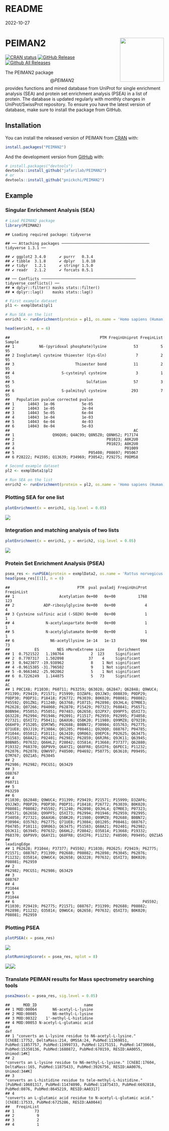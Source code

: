 README
================
2022-10-27

# PEIMAN2 <a href='https://github.com/pnickchi/PEIMAN2/'><img src="vignettes/logo.png" align="right" height="139"/></a>

<!-- badges: start -->

[![CRAN
status](https://www.r-pkg.org/badges/version/PEIMAN2)](https://cran.r-project.org/package=PEIMAN2)
[![GitHub
Release](https://img.shields.io/github/release/jafarilab/PEIMAN2?style=flat)](https://github.com/jafarilab/PEIMAN2/releases)
[![Github All
Releases](https://cranlogs.r-pkg.org/badges/PEIMAN2)](https://github.com/jafarilab/PEIMAN2)

<!-- badges: end -->

The PEIMAN2 package $$@PEIMAN2$$ provides functions and mined database
from UniProt for single enrichment analysis (SEA) and protein set
enrichment analysis (PSEA) in a list of protein. The database is updated
regularly with monthly changes in UniProt/SwissProt repository. To
ensure you have the latest version of database, make sure to install the
package from GitHub.

## Installation

You can install the released version of PEIMAN from
[CRAN](https://CRAN.R-project.org) with:

``` r
install.packages("PEIMAN2")
```

And the development version from [GitHub](https://github.com/) with:

``` r
# install.packages("devtools")
devtools::install_github("jafarilab/PEIMAN2")
# or
devtools::install_github("pnickchi/PEIMAN2")
```

## Example

### Singular Enrichment Analysis (SEA)

``` r
# Load PEIMAN2 package
library(PEIMAN2)
```

    ## Loading required package: tidyverse

    ## ── Attaching packages ─────────────────────────────────────── tidyverse 1.3.1 ──

    ## ✔ ggplot2 3.4.0      ✔ purrr   0.3.4 
    ## ✔ tibble  3.1.8      ✔ dplyr   1.0.10
    ## ✔ tidyr   1.2.1      ✔ stringr 1.5.0 
    ## ✔ readr   2.1.2      ✔ forcats 0.5.1

    ## ── Conflicts ────────────────────────────────────────── tidyverse_conflicts() ──
    ## ✖ dplyr::filter() masks stats::filter()
    ## ✖ dplyr::lag()    masks stats::lag()

``` r
# First example dataset
pl1 <- exmplData1$pl1

# Run SEA on the list
enrich1 <- runEnrichment(protein = pl1, os.name = 'Homo sapiens (Human)')

head(enrich1, n = 6)
```

    ##                                        PTM FreqinUniprot FreqinList Sample
    ## 1           N6-(pyridoxal phosphate)lysine            53          5     95
    ## 2 Isoglutamyl cysteine thioester (Cys-Gln)             7          2     95
    ## 3                           Thioester bond            11          2     95
    ## 4                     S-cysteinyl cysteine             3          1     95
    ## 5                                Sulfation            57          3     95
    ## 6                     S-palmitoyl cysteine           293          7     95
    ##   Population pvalue corrected pvalue
    ## 1      14043  1e-06            5e-05
    ## 2      14043  1e-05            2e-04
    ## 3      14043  5e-05            6e-04
    ## 4      14043  1e-04            1e-03
    ## 5      14043  6e-04            4e-03
    ## 6      14043  8e-04            5e-03
    ##                                                       AC
    ## 1                 Q96QU6; Q4AC99; Q8N5Z0; Q8NHS2; P17174
    ## 2                                         P01023; A8K2U0
    ## 3                                         P01023; A8K2U0
    ## 4                                                 P01009
    ## 5                                 P05408; P08697; P05067
    ## 6 P28222; P41595; Q13639; P34969; P30542; P29275; P0DMS8

``` r
# Second example dataset
pl2 <- exmplData1$pl2

# Run SEA on the list
enrich2 <- runEnrichment(protein = pl2, os.name = 'Homo sapiens (Human)')
```

### Plotting SEA for one list

``` r
plotEnrichment(x = enrich1, sig.level = 0.05)
```

![](README_files/figure-gfm/unnamed-chunk-5-1.png)<!-- -->

### Integration and matching analysis of two lists

``` r
plotEnrichment(x = enrich1, y = enrich2, sig.level = 0.05)
```

![](README_files/figure-gfm/unnamed-chunk-6-1.png)<!-- -->

### Protein Set Enrichment Analysis (PSEA)

``` r
psea_res <- runPSEA(protein = exmplData2, os.name = 'Rattus norvegicus (Rat)', nperm = 100)
head(psea_res[[1]], n = 6)
```

    ##                              PTM  pval pvaladj FreqinUniProt FreqinList
    ## 1                    Acetylation 0e+00   0e+00          1768        123
    ## 2             ADP-ribosylglycine 0e+00   0e+00             4          4
    ## 3 Cysteine sulfinic acid (-SO2H) 0e+00   0e+00             1          1
    ## 4              N-acetylaspartate 0e+00   0e+00             1          1
    ## 5              N-acetylglutamate 0e+00   0e+00             1          1
    ## 6                N6-acetyllysine 1e-14   1e-13           994         73
    ##           ES        NES nMoreExtreme size      Enrichment
    ## 1  0.7521522   1.198764            2  123     Significant
    ## 2  0.7707317   1.502098           37    4     Significant
    ## 3  0.9423077 -19.938962            8    1 Not significant
    ## 4 -0.9615385 -31.796502            9    1 Not significant
    ## 5 -0.9663462 -25.902062            5    1 Not significant
    ## 6  0.7226249   1.144075            5   73     Significant
    ##                                                                                                                                                                                                                                                                                                                                                                                                                                                                                                                                                                                                                                                                                                                                                                                                                                                                                                                                                                                                                       AC
    ## 1 P0C1X8; P11030; P60711; P63259; Q63028; Q62847; Q62848; Q9WUC4; P31399; P29419; P21571; P15999; D3ZAF6; Q9JJW3; O08839; P0DP29; P0DP30; P0DP31; P18418; P26772; P63039; B0K020; P08081; P08082; P45592; Q91ZN1; P11240; Q63768; P10715; P62898; Q9JHL4; Q7M0E3; P62628; Q07266; P84060; P62870; P15429; P07323; P60841; P56571; B0BN94; P55053; P55051; P07483; Q62658; Q32PX7; Q99PF5; Q5XI73; Q63228; P62994; P01946; P02091; P11517; P62959; P82995; P34058; P27321; Q5XI72; P50411; Q6AXU6; Q5BK20; P11980; Q99MZ8; Q792I0; Q66HF9; P15205; Q5M7W5; P02688; B0BN72; P30904; O35763; P62775; Q71UE8; Q9JJ19; P13084; Q01205; P08461; Q920Q0; O88767; P04785; P31044; O55012; P10111; Q6J4I0; Q9R063; Q9EPC6; P02625; Q63475; P51583; Q68A21; P02401; P62982; P62859; Q6RJR6; Q9JK11; Q63945; B0BN85; P07632; Q66HL2; P28042; O35814; P13668; P37377; Q62880; P19332; P68370; Q6P9V9; Q6AYZ1; Q68FR8; Q5XIF6; Q6PEC1; P11232; P62076; P62078; Q9WV97; P48500; P04692; P58775; Q63610; P09495; Q7M767; Q9Z1A5; P63045
    ## 2                                                                                                                                                                                                                                                                                                                                                                                                                                                                                                                                                                                                                                                                                                                                                                                                                                                                                                                                                                                         P62986; P62982; P0CG51; Q63429
    ## 3                                                                                                                                                                                                                                                                                                                                                                                                                                                                                                                                                                                                                                                                                                                                                                                                                                                                                                                                                                                                                 O88767
    ## 4                                                                                                                                                                                                                                                                                                                                                                                                                                                                                                                                                                                                                                                                                                                                                                                                                                                                                                                                                                                                                 P60711
    ## 5                                                                                                                                                                                                                                                                                                                                                                                                                                                                                                                                                                                                                                                                                                                                                                                                                                                                                                                                                                                                                 P63259
    ## 6                                                                                                                                                                                                                                                                                                                                                                                                                 P11030; Q62848; Q9WUC4; P31399; P29419; P21571; P15999; D3ZAF6; Q9JJW3; P0DP29; P0DP30; P0DP31; P18418; P26772; P63039; B0K020; P08081; P08082; P45592; P11240; P62898; Q9JHL4; Q7M0E3; P07323; P56571; Q62658; Q99PF5; Q5XI73; P62994; P01946; P62959; P82995; P34058; P27321; Q6AXU6; Q5BK20; P11980; Q99MZ8; P02688; B0BN72; P30904; O35763; P62775; Q71UE8; P13084; Q01205; P08461; O88767; P04785; P10111; Q9R063; Q63475; P51583; Q68A21; P02401; P62982; Q9JK11; Q63945; P07632; Q66HL2; P28042; O35814; P13668; P19332; P68370; Q6P9V9; Q6AYZ1; Q68FR8; Q5XIF6; P11232; P48500; P09495; Q9Z1A5
    ##                                                                                                                                                                                                      leadingEdge
    ## 1 P62628; P31044; P37377; P45592; P11030; P02625; P29419; P62775; P21571; O88767; P31399; P02688; P08082; P62898; P63045; P62076; P11232; O35814; Q9WUC4; Q62658; Q63228; P07632; Q5XI73; B0K020; P08081; P62959
    ## 2                                                                                                                                                                                 P62982; P0CG51; P62986; Q63429
    ## 3                                                                                                                                                                                                         O88767
    ## 4                                                                                                                                                                                                         P31044
    ## 5                                                                                                                                                                                                         P31044
    ## 6                                                         P45592; P11030; P29419; P62775; P21571; O88767; P31399; P02688; P08082; P62898; P11232; O35814; Q9WUC4; Q62658; P07632; Q5XI73; B0K020; P08081; P62959

### Plotting PSEA

``` r
plotPSEA(x = psea_res)
```

<img src="README_files/figure-gfm/unnamed-chunk-8-1.png" style="display: block; margin: auto;" />

``` r
plotRunningScore(x = psea_res, nplot = 8) 
```

![](README_files/figure-gfm/unnamed-chunk-9-1.png)<!-- -->![](README_files/figure-gfm/unnamed-chunk-9-2.png)<!-- -->

### Translate PEIMAN results for Mass spectrometry searching tools

``` r
psea2mass(x = psea_res, sig.level = 0.05)
```

    ##      MOD_ID                     name
    ## 1 MOD:00064       N6-acetyl-L-lysine
    ## 2 MOD:00085       N6-methyl-L-lysine
    ## 3 MOD:00322    1'-methyl-L-histidine
    ## 4 MOD:00053 N-acetyl-L-glutamic acid
    ##                                                                                                                                                                                                                                                           def
    ## 1 "converts an L-lysine residue to N6-acetyl-L-lysine." [ChEBI:17752, DeltaMass:214, OMSSA:24, PubMed:11369851, PubMed:11857757, PubMed:11999733, PubMed:12175151, PubMed:14730666, PubMed:15350136, PubMed:1680872, PubMed:670159, RESID:AA0055, Unimod:1#K]
    ## 2                                                                                                              "converts an L-lysine residue to N6-methyl-L-lysine." [ChEBI:17604, DeltaMass:165, PubMed:11875433, PubMed:3926756, RESID:AA0076, Unimod:34#K]
    ## 3                                                                                "converts an L-histidine residue to tele-methyl-L-histidine." [PubMed:10601317, PubMed:11474090, PubMed:11875433, PubMed:6692818, PubMed:8076, PubMed:8645219, RESID:AA0317]
    ## 4                                                                                                                                              "converts an L-glutamic acid residue to N-acetyl-L-glutamic acid." [ChEBI:17533, PubMed:6725286, RESID:AA0044]
    ##   FreqinList
    ## 1         73
    ## 2          9
    ## 3          2
    ## 4          1

